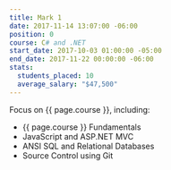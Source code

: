 ```yaml
---
title: Mark 1
date: 2017-11-14 13:07:00 -06:00
position: 0
course: C# and .NET
start_date: 2017-10-03 01:00:00 -05:00
end_date: 2017-11-22 00:00:00 -06:00
stats:
  students_placed: 10
  average_salary: "$47,500"
---
```


Focus on {{ page.course }}, including:

* {{ page.course }} Fundamentals
* JavaScript and ASP.NET MVC
* ANSI SQL and Relational Databases
* Source Control using Git
